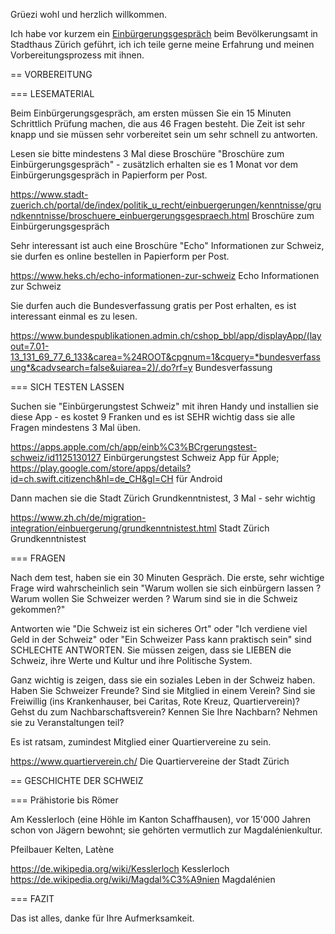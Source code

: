 Grüezi wohl und herzlich willkommen.

Ich habe vor kurzem ein [Einbürgerungsgespräch](https://www.stadt-zuerich.ch/portal/de/index/politik_u_recht/einbuergerungen.html#) beim Bevölkerungsamt in Stadthaus Zürich geführt, ich ich teile gerne meine Erfahrung und meinen Vorbereitungsprozess mit ihnen.

== VORBEREITUNG

=== LESEMATERIAL

Beim Einbürgerungsgespräch, am ersten müssen Sie ein 15 Minuten Schrittlich Prüfung machen, die aus 46 Fragen besteht.
Die Zeit ist sehr knapp und sie müssen sehr vorbereitet sein um sehr schnell zu antworten. 

Lesen sie bitte mindestens 3 Mal diese Broschüre "Broschüre zum Einbürgerungsgespräch" - zusätzlich erhalten sie es 1 Monat vor dem Einbürgerungsgespräch in Papierform per Post.

https://www.stadt-zuerich.ch/portal/de/index/politik_u_recht/einbuergerungen/kenntnisse/grundkenntnisse/broschuere_einbuergerungsgespraech.html Broschüre zum Einbürgerungsgespräch

Sehr interessant ist auch eine Broschüre "Echo" Informationen zur Schweiz, sie durfen es online bestellen in Papierform per Post. 

https://www.heks.ch/echo-informationen-zur-schweiz Echo Informationen zur Schweiz

Sie durfen auch die Bundesverfassung gratis per Post erhalten, es ist interessant einmal es zu lesen.

https://www.bundespublikationen.admin.ch/cshop_bbl/app/displayApp/(layout=7.01-13_131_69_77_6_133&carea=%24ROOT&cpgnum=1&cquery=*bundesverfassung*&cadvsearch=false&uiarea=2)/.do?rf=y  Bundesverfassung


=== SICH TESTEN LASSEN

Suchen sie "Einbürgerungstest Schweiz" mit ihren Handy und installien sie diese App - es kostet 9 Franken und es ist SEHR wichtig dass sie alle Fragen mindestens 3 Mal üben.

https://apps.apple.com/ch/app/einb%C3%BCrgerungstest-schweiz/id1125130127 Einbürgerungstest Schweiz App für Apple; https://play.google.com/store/apps/details?id=ch.swift.citizench&hl=de_CH&gl=CH  für Android

Dann machen sie die Stadt Zürich Grundkenntnistest, 3 Mal - sehr wichtig

https://www.zh.ch/de/migration-integration/einbuergerung/grundkenntnistest.html Stadt Zürich Grundkenntnistest


=== FRAGEN

Nach dem test, haben sie ein 30 Minuten Gespräch. Die erste, sehr wichtige Frage wird wahrscheinlich sein "Warum wollen sie sich einbürgern lassen ? Warum wollen Sie Schweizer werden ? Warum sind sie in die Schweiz gekommen?"

Antworten wie "Die Schweiz ist ein sicheres Ort" oder "Ich verdiene viel Geld in der Schweiz" oder "Ein Schweizer Pass kann praktisch sein" sind SCHLECHTE ANTWORTEN. Sie müssen zeigen, dass sie LIEBEN die Schweiz, ihre Werte und Kultur und ihre Politische System.

Ganz wichtig is zeigen, dass sie ein soziales Leben in der Schweiz haben. Haben Sie Schweizer Freunde? Sind sie Mitglied in einem Verein? Sind sie Freiwillig (ins Krankenhauser, bei Caritas, Rote Kreuz, Quartierverein)? Gehst du zum Nachbarschaftsverein? Kennen Sie Ihre Nachbarn? Nehmen sie zu Veranstaltungen teil? 

Es ist ratsam, zumindest Mitglied einer Quartiervereine zu sein.

https://www.quartierverein.ch/ Die Quartiervereine der Stadt Zürich


== GESCHICHTE DER SCHWEIZ

=== Prähistorie bis Römer

Am Kesslerloch (eine Höhle im Kanton Schaffhausen), vor 15'000 Jahren schon von Jägern bewohnt; sie gehörten vermutlich zur Magdalénienkultur.

Pfeilbauer Kelten, Latène


https://de.wikipedia.org/wiki/Kesslerloch Kesslerloch
https://de.wikipedia.org/wiki/Magdal%C3%A9nien Magdalénien 




=== FAZIT

Das ist alles, danke für Ihre Aufmerksamkeit.

